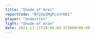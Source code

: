 ```yaml
---
title: "Shade of Aran"
reportCode: "B7yXpZMgPLvnYGK2"
player: "Undostres"
fight: "Shade of Aran"
date: 2021-11-11T20:08:04.971000+00:00
---
```

